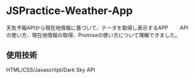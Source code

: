# JSPractice-Weather-App
天気予報APIから現在地情報に基づいて、テータを取得し表示するAPP　　
APIの使い方、現在地情報の取得、Promiseの使い方について理解できました。

## 使用技術
HTML/CSS/Javascritpt/Dark Sky API
